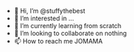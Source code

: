- 👋 Hi, I’m @stuffythebest
- 👀 I’m interested in ...
- 🌱 I’m currently learning from scratch
- 💞️ I’m looking to collaborate on nothing
- 📫 How to reach me JOMAMA

<!---
stuffythebest/stuffythebest is a ✨ special ✨ repository because its `README.md` (this file) appears on your GitHub profile.
You can click the Preview link to take a look at your changes.
--->
